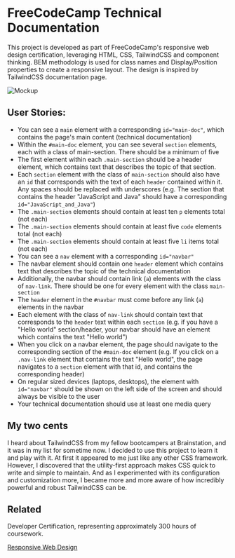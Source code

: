 
# FreeCodeCamp Technical Documentation

This project is developed as part of FreeCodeCamp's responsive web design certification, leveraging HTML, CSS, TailwindCSS and component thinking.
BEM methodology is used for class names and Display/Position properties to create a responsive layout. The design is inspired by TailwindCSS documentation page. 

![Mockup](chttps://raw.githubusercontent.com/afaisalsahar/FCC-rwd-technical-documentation/main/assets/fcc-rwd-td-mockup.png)

## User Stories:

- You can see a `main` element with a corresponding `id="main-doc"`, which contains the page's main content (technical documentation)
- Within the `#main-doc` element, you can see several `section` elements, each with a class of main-section. There should be a minimum of five
- The first element within each `.main-section` should be a header element, which contains text that describes the topic of that section.
- Each `section` element with the class of `main-section` should also have an `id` that corresponds with the text of each `header` contained within it. Any spaces should be replaced with underscores (e.g. The section that contains the header "JavaScript and Java" should have a corresponding `id="JavaScript_and_Java"`)
- The `.main-section` elements should contain at least ten `p` elements total (not each)
- The `.main-section` elements should contain at least five `code` elements total (not each)
- The `.main-section` elements should contain at least five `li` items total (not each)
- You can see a `nav` element with a corresponding `id="navbar"`
- The navbar element should contain one `header` element which contains text that describes the topic of the technical documentation
- Additionally, the navbar should contain link (`a`) elements with the class of `nav-link`. There should be one for every element with the class `main-section`
- The `header` element in the `#navbar` must come before any link (`a`) elements in the navbar
- Each element with the class of `nav-link` should contain text that corresponds to the `header` text within each `section` (e.g. if you have a "Hello world" section/header, your navbar should have an element which contains the text "Hello world")
- When you click on a navbar element, the page should navigate to the corresponding section of the `#main-doc` element (e.g. If you click on a `.nav-link` element that contains the text "Hello world", the page navigates to a `section` element with that id, and contains the corresponding header)
- On regular sized devices (laptops, desktops), the element with `id="navbar"` should be shown on the left side of the screen and should always be visible to the user
- Your technical documentation should use at least one media query

## My two cents

I heard about TailwindCSS from my fellow bootcampers at Brainstation, and it was in my list for sometime now. I decided to use this project to learn it and play with it. 
At first it appeared to me just like any other CSS framework. However, I discovered that the utility-first approach makes CSS quick to write and simple to maintain. And as I experimented with its configuration and customization more, I became more and more aware of how incredibly powerful and robust TailwindCSS can be.

## Related

Developer Certification, representing approximately 300 hours of coursework.

[Responsive Web Design](https://www.freecodecamp.org/certification/afaisalsahar/responsive-web-design)